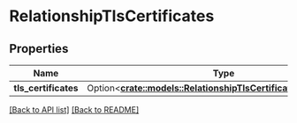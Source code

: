 # RelationshipTlsCertificates

## Properties

Name | Type | Description | Notes
------------ | ------------- | ------------- | -------------
**tls_certificates** | Option<[**crate::models::RelationshipTlsCertificateTlsCertificate**](RelationshipTlsCertificateTlsCertificate.md)> |  | 

[[Back to API list]](../README.md#documentation-for-api-endpoints) [[Back to README]](../README.md)



